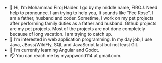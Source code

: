- 👋 Hi, I’m Mohammad Firoj Haider. I go by my middle name, FIROJ. Need help to pronounce. I am trying to help you, It sounds like "Fee Rose". I am a father, husband and coder. Sometime, I work on my pet projects after 
     performing family duties as a father and husband. Github projects are my pet projects. 
     Most of the projects are not done completely because of long vacation. I am trying to catch up.  
- 👀 I’m interested in web application programming. In my day job, I use Java, JBoss/WildFly, SQL and JavaScript last but not least Git. 
- 🌱 I’m currently learning Angular and Godot. 
- 📫 You can reach me by myappworld114 at gmail.com. 

<!---
mfh-114/mfh-114 is a ✨ special ✨ repository because its `README.md` (this file) appears on your GitHub profile.
You can click the Preview link to take a look at your changes.
--->

